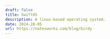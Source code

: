 ```yaml
---
draft: false
title: SwiftOS
description: A linux-based operating system.
date: 2024-28-05
url: https://natesworks.com/blog/birdy
---
```

